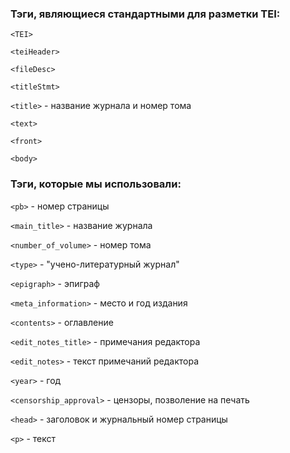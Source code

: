 ### Тэги, являющиеся стандартными для разметки TEI:
```<TEI>```


```<teiHeader>```


```<fileDesc>```


```<titleStmt>```


```<title>``` - название журнала и номер тома


```<text>```


```<front>```


```<body>```


 
### Тэги, которые мы использовали:


```<pb>``` - номер страницы


```<main_title>``` - название журнала


```<number_of_volume>``` - номер тома


```<type>``` - "учено-литературный журнал"


```<epigraph>``` - эпиграф


```<meta_information>``` - место и год издания


```<contents>``` - оглавление


```<edit_notes_title>``` - примечания редактора


```<edit_notes>``` - текст примечаний редактора


```<year>``` - год


```<censorship_approval>``` - цензоры, позволение на печать


```<head>``` - заголовок и журнальный номер страницы


```<p>``` - текст
